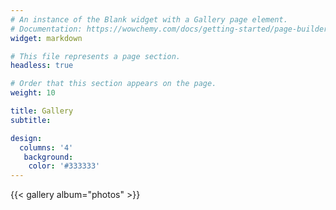 ```yaml
---
# An instance of the Blank widget with a Gallery page element.
# Documentation: https://wowchemy.com/docs/getting-started/page-builder/
widget: markdown

# This file represents a page section.
headless: true

# Order that this section appears on the page.
weight: 10

title: Gallery
subtitle:

design:
  columns: '4'
   background:
    color: '#333333'
---
```


{{< gallery album="photos" >}}
